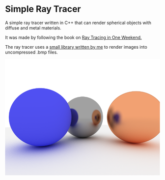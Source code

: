 # Simple Ray Tracer

A simple ray tracer written in C++ that can render spherical objects with diffuse and metal materials.

It was made by following the book on [Ray Tracing in One Weekend.](https://github.com/RayTracing/raytracing.github.io)

The ray tracer uses a [small library written by me](https://github.com/erenyesilyurt/bmprinter) to render images into uncompressed .bmp files.



![out](out.bmp)